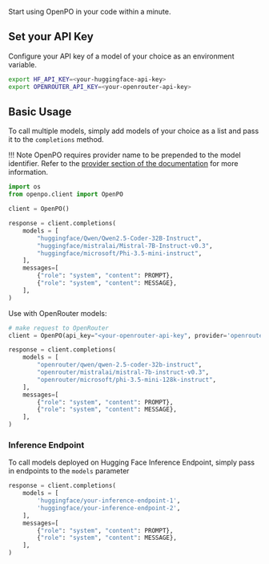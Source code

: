 Start using OpenPO in your code within a minute.

## Set your API Key
Configure your API key of a model of your choice as an environment variable.

```bash
export HF_API_KEY=<your-huggingface-api-key>
export OPENROUTER_API_KEY=<your-openrouter-api-key>
```

## Basic Usage
To call multiple models, simply add models of your choice as a list and pass it to the `completions` method.

!!! Note
    OpenPO requires provider name to be prepended to the model identifier. Refer to the [provider section of the documentation](provider.md)
    for more information.

```python
import os
from openpo.client import OpenPO

client = OpenPO()

response = client.completions(
    models = [
        "huggingface/Qwen/Qwen2.5-Coder-32B-Instruct",
        "huggingface/mistralai/Mistral-7B-Instruct-v0.3",
        "huggingface/microsoft/Phi-3.5-mini-instruct",
    ],
    messages=[
        {"role": "system", "content": PROMPT},
        {"role": "system", "content": MESSAGE},
    ],
)
```

Use with OpenRouter models:
```python
# make request to OpenRouter
client = OpenPO(api_key="<your-openrouter-api-key", provider='openrouter')

response = client.completions(
    models = [
        "openrouter/qwen/qwen-2.5-coder-32b-instruct",
        "openrouter/mistralai/mistral-7b-instruct-v0.3",
        "openrouter/microsoft/phi-3.5-mini-128k-instruct",
    ],
    messages=[
        {"role": "system", "content": PROMPT},
        {"role": "system", "content": MESSAGE},
    ],
)
```

### Inference Endpoint
To call models deployed on Hugging Face Inference Endpoint, simply pass in endpoints to the `models` parameter

```python
response = client.completions(
    models = [
        'huggingface/your-inference-endpoint-1',
        'huggingface/your-inference-endpoint-2',
    ],
    messages=[
        {"role": "system", "content": PROMPT},
        {"role": "system", "content": MESSAGE},
    ],
)
```